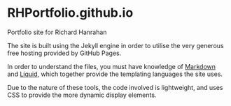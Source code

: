 # RHPortfolio.github.io
Portfolio site for Richard Hanrahan

The site is built using the Jekyll engine in order to utilise the very generous free hosting provided by GitHub Pages.

In order to understand the files, you must have knowledge of [Markdown](https://www.markdownguide.org/) and [Liquid](https://shopify.github.io/liquid/), which together provide the templating languages the site uses.

Due to the nature of these tools, the code involved is lightweight, and uses CSS to provide the more dynamic display elements.
